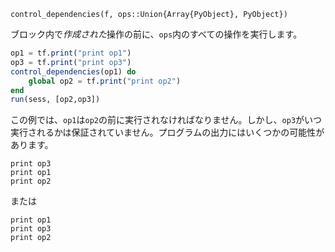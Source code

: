 ```
control_dependencies(f, ops::Union{Array{PyObject}, PyObject})
```

ブロック内で*作成された*操作の前に、`ops`内のすべての操作を実行します。

```julia
op1 = tf.print("print op1")
op3 = tf.print("print op3")
control_dependencies(op1) do
    global op2 = tf.print("print op2")
end
run(sess, [op2,op3])
```

この例では、`op1`は`op2`の前に実行されなければなりません。しかし、`op3`がいつ実行されるかは保証されていません。プログラムの出力にはいくつかの可能性があります。

```julia-repl
print op3
print op1
print op2
```

または 

```
print op1
print op3
print op2
```
